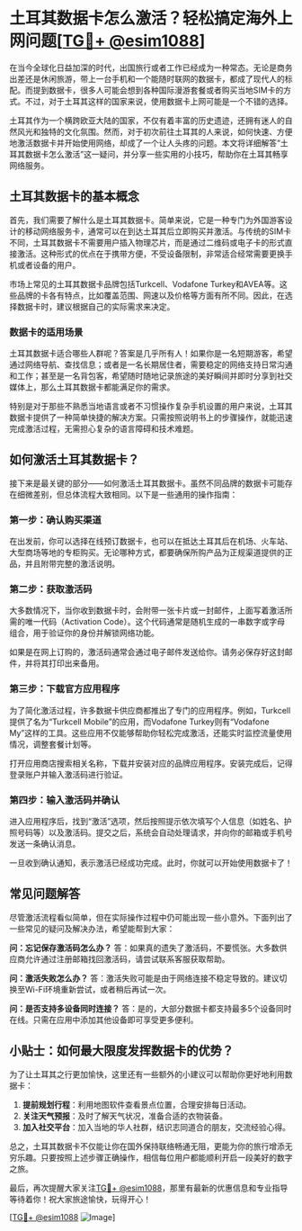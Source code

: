 # 土耳其数据卡怎么激活？轻松搞定海外上网问题[[TG💪+ @esim1088](https://t.me/s/esim1088)]

在当今全球化日益加深的时代，出国旅行或者工作已经成为一种常态。无论是商务出差还是休闲旅游，带上一台手机和一个能随时联网的数据卡，都成了现代人的标配。而提到数据卡，很多人可能会想到各种国际漫游套餐或者购买当地SIM卡的方式。不过，对于土耳其这样的国家来说，使用数据卡上网可能是一个不错的选择。

土耳其作为一个横跨欧亚大陆的国家，不仅有着丰富的历史遗迹，还拥有迷人的自然风光和独特的文化氛围。然而，对于初次前往土耳其的人来说，如何快速、方便地激活数据卡并开始使用网络，却成了一个让人头疼的问题。本文将详细解答“土耳其数据卡怎么激活”这一疑问，并分享一些实用的小技巧，帮助你在土耳其畅享网络服务。

## 土耳其数据卡的基本概念

首先，我们需要了解什么是土耳其数据卡。简单来说，它是一种专门为外国游客设计的移动网络服务卡，通常可以在到达土耳其后立即购买并激活。与传统的SIM卡不同，土耳其数据卡不需要用户插入物理芯片，而是通过二维码或电子卡的形式直接激活。这种形式的优点在于携带方便，不受设备限制，非常适合经常需要更换手机或者设备的用户。

市场上常见的土耳其数据卡品牌包括Turkcell、Vodafone Turkey和AVEA等。这些品牌的卡各有特点，比如覆盖范围、网速以及价格等方面有所不同。因此，在选择数据卡时，建议根据自己的实际需求来决定。

### 数据卡的适用场景

土耳其数据卡适合哪些人群呢？答案是几乎所有人！如果你是一名短期游客，希望通过网络导航、查找信息；或者是一名长期居住者，需要稳定的网络支持日常沟通和工作；甚至是一名背包客，希望随时随地记录旅途的美好瞬间并即时分享到社交媒体上，那么土耳其数据卡都能满足你的需求。

特别是对于那些不熟悉当地语言或者不习惯操作复杂手机设置的用户来说，土耳其数据卡提供了一种简单快捷的解决方案。只需按照说明书上的步骤操作，就能迅速完成激活过程，无需担心复杂的语言障碍和技术难题。

## 如何激活土耳其数据卡？

接下来是最关键的部分——如何激活土耳其数据卡。虽然不同品牌的数据卡可能存在细微差别，但总体流程大致相同。以下是一些通用的操作指南：

### 第一步：确认购买渠道

在出发前，你可以选择在线预订数据卡，也可以在抵达土耳其后在机场、火车站、大型商场等地的专柜购买。无论哪种方式，都要确保所购产品为正规渠道提供的正品，并且附带完整的激活说明。

### 第二步：获取激活码

大多数情况下，当你收到数据卡时，会附带一张卡片或一封邮件，上面写着激活所需的唯一代码（Activation Code）。这个代码通常是随机生成的一串数字或字母组合，用于验证你的身份并解锁网络功能。

如果是在网上订购的，激活码通常会通过电子邮件发送给你。请务必保存好这封邮件，并将其打印出来备用。

### 第三步：下载官方应用程序

为了简化激活过程，许多数据卡供应商都推出了专门的应用程序。例如，Turkcell提供了名为“Turkcell Mobile”的应用，而Vodafone Turkey则有“Vodafone My”这样的工具。这些应用不仅能够帮助你轻松完成激活，还能实时监控流量使用情况，调整套餐计划等。

打开应用商店搜索相关名称，下载并安装对应的品牌应用程序。安装完成后，记得登录账户并输入激活码进行验证。

### 第四步：输入激活码并确认

进入应用程序后，找到“激活”选项，然后按照提示依次填写个人信息（如姓名、护照号码等）以及激活码。提交之后，系统会自动处理请求，并向你的邮箱或手机号发送一条确认消息。

一旦收到确认通知，表示激活已经成功完成。此时，你就可以开始使用数据卡了！

## 常见问题解答

尽管激活流程看似简单，但在实际操作过程中仍可能出现一些小意外。下面列出了一些常见的疑问及解决办法，希望能帮到大家：

**问：忘记保存激活码怎么办？**
答：如果真的遗失了激活码，不要慌张。大多数供应商允许通过注册邮箱找回激活码，请尝试联系客服获取帮助。

**问：激活失败怎么办？**
答：激活失败可能是由于网络连接不稳定导致的。建议切换至Wi-Fi环境重新尝试，或者稍后再试一次。

**问：是否支持多设备同时连接？**
答：是的，大部分数据卡都支持最多5个设备同时在线。只需在应用中添加其他设备即可享受更多便利。

## 小贴士：如何最大限度发挥数据卡的优势？

为了让土耳其之行更加愉快，这里还有一些额外的小建议可以帮助你更好地利用数据卡：

1. **提前规划行程**：利用地图软件查看景点位置，合理安排每日活动。
2. **关注天气预报**：及时了解天气状况，准备合适的衣物装备。
3. **加入社交平台**：加入当地的华人社群，结识志同道合的朋友，交流经验心得。

总之，土耳其数据卡不仅能让你在国外保持联络畅通无阻，更能为你的旅行增添无穷乐趣。只要按照上述步骤正确操作，相信每位用户都能顺利开启一段美好的数字之旅。

最后，再次提醒大家关注[TG💪+ @esim1088](https://t.me/s/esim1088)，那里有最新的优惠信息和专业指导等待着你！祝大家旅途愉快，玩得开心！

[[TG💪+ @esim1088](https://t.me/s/esim1088) ![Image](https://i.postimg.cc/4NQfJmqS/Snipaste-2025-05-13-00-14-12.png)]